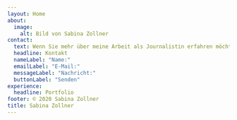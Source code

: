 ```yaml
---
layout: Home
about:
  image:
    alt: Bild von Sabina Zollner
contact:
  text: Wenn Sie mehr über meine Arbeit als Journalistin erfahren möchten, senden Sie mir doch einfach eine Nachricht.
  headline: Kontakt
  nameLabel: "Name:"
  emailLabel: "E-Mail:"
  messageLabel: "Nachricht:"
  buttonLabel: "Senden"
experience:
  headline: Portfolio
footer: © 2020 Sabina Zollner
title: Sabina Zollner
---
```

